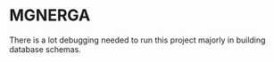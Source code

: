 # MGNERGA

There is a lot debugging needed to run this project
majorly in building database schemas.
